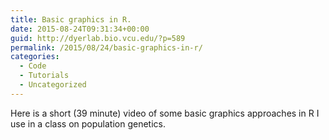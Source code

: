 ```yaml
---
title: Basic graphics in R.
date: 2015-08-24T09:31:34+00:00
guid: http://dyerlab.bio.vcu.edu/?p=589
permalink: /2015/08/24/basic-graphics-in-r/
categories:
  - Code
  - Tutorials
  - Uncategorized
---
```

Here is a short (39 minute) video of some basic graphics approaches in R I use in a class on population genetics.